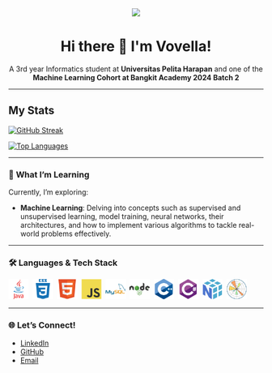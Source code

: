 <div id="header" align="center">
  <img src="https://i.giphy.com/media/v1.Y2lkPTc5MGI3NjExYnI5b3NvOGw2aTE1bTBmZzU1aG5leHpkamRqbGIyaW5jYnozZDhmNCZlcD12MV9pbnRlcm5hbF9naWZfYnlfaWQmY3Q9Zw/LHZyixOnHwDDy/giphy.gif" width="300"/>

  # Hi there 👋 I'm **Vovella!**
  
  A 3rd year Informatics student at **Universitas Pelita Harapan** and one of the **Machine Learning Cohort at Bangkit Academy 2024 Batch 2**
</div>

---

## **My Stats**
[![GitHub Streak](http://github-readme-streak-stats.herokuapp.com?user=gumm11&layout=compact&theme=dark&background=000000)](https://git.io/streak-stats)

[![Top Languages](https://github-readme-stats.vercel.app/api/top-langs/?username=gumm11&layout=compact&theme=vision-friendly-dark)](https://github.com/anuraghazra/github-readme-stats)

---

### 🎯 **What I’m Learning**

Currently, I’m exploring:
- **Machine Learning**: Delving into concepts such as supervised and unsupervised learning, model training, neural networks, their architectures, and how to implement various algorithms to tackle real-world problems effectively.

---

### 🛠 **Languages & Tech Stack**

<div>
  <img src="https://github.com/devicons/devicon/blob/master/icons/java/java-original-wordmark.svg" title="Java" alt="Java" width="40" height="40"/>&nbsp;
  <img src="https://github.com/devicons/devicon/blob/master/icons/css3/css3-plain-wordmark.svg"  title="CSS3" alt="CSS" width="40" height="40"/>&nbsp;
  <img src="https://github.com/devicons/devicon/blob/master/icons/html5/html5-original.svg" title="HTML5" alt="HTML" width="40" height="40"/>&nbsp;
  <img src="https://github.com/devicons/devicon/blob/master/icons/javascript/javascript-original.svg" title="JavaScript" alt="JavaScript" width="40" height="40"/>&nbsp;
  <img src="https://github.com/devicons/devicon/blob/master/icons/mysql/mysql-original-wordmark.svg" title="MySQL"  alt="MySQL" width="40" height="40"/>&nbsp;
  <img src="https://github.com/devicons/devicon/blob/master/icons/nodejs/nodejs-original-wordmark.svg" title="NodeJS" alt="NodeJS" width="40" height="40"/>&nbsp;
  <img src="https://github.com/devicons/devicon/blob/master/icons/cplusplus/cplusplus-original.svg" title="C++" alt="C++" width="40" height="40"/>&nbsp;
  <img src="https://github.com/devicons/devicon/blob/master/icons/csharp/csharp-original.svg" title="C#" alt="C#" width="40" height="40"/>&nbsp;
  <img src="https://github.com/devicons/devicon/blob/master/icons/numpy/numpy-original.svg" title="NumPy" alt="NumPy" width="40" height="40"/>&nbsp;
  <img src="https://github.com/devicons/devicon/blob/master/icons/matplotlib/matplotlib-original.svg" title="Matplotlib" alt="Matplotlib" width="40" height="40"/>&nbsp;
</div>

---

### 🌐 **Let’s Connect!**

- [LinkedIn](https://www.linkedin.com/in/vovella-78a5582b6)
- [GitHub](https://github.com/Gumm11)
- [Email](mailto:vovella04@gmail.com)

<!--
**Gumm11/Gumm11** is a ✨ _special_ ✨ repository because its `README.md` (this file) appears on your GitHub profile.

Here are some ideas to get you started:

- 🔭 I’m currently working on ...
- 🌱 I’m currently learning ...
- 👯 I’m looking to collaborate on ...
- 🤔 I’m looking for help with ...
- 💬 Ask me about ...
- 📫 How to reach me: ...
- 😄 Pronouns: ...
- ⚡ Fun fact: ...
-->
